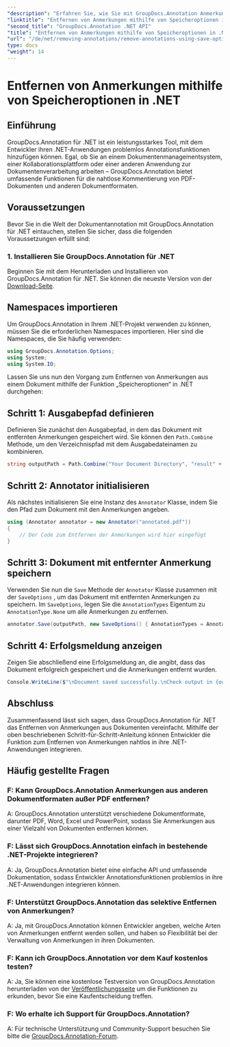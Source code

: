 ```yaml
---
"description": "Erfahren Sie, wie Sie mit GroupDocs.Annotation Anmerkungen aus PDF- und anderen Dokumenten in .NET entfernen. Schritt-für-Schritt-Anleitung mit Codebeispielen."
"linktitle": "Entfernen von Anmerkungen mithilfe von Speicheroptionen in .NET"
"second_title": "GroupDocs.Annotation .NET API"
"title": "Entfernen von Anmerkungen mithilfe von Speicheroptionen in .NET"
"url": "/de/net/removing-annotations/remove-annotations-using-save-options/"
type: docs
"weight": 14
---
```


# Entfernen von Anmerkungen mithilfe von Speicheroptionen in .NET

## Einführung

GroupDocs.Annotation für .NET ist ein leistungsstarkes Tool, mit dem Entwickler ihren .NET-Anwendungen problemlos Annotationsfunktionen hinzufügen können. Egal, ob Sie an einem Dokumentenmanagementsystem, einer Kollaborationsplattform oder einer anderen Anwendung zur Dokumentenverarbeitung arbeiten – GroupDocs.Annotation bietet umfassende Funktionen für die nahtlose Kommentierung von PDF-Dokumenten und anderen Dokumentformaten.

## Voraussetzungen

Bevor Sie in die Welt der Dokumentannotation mit GroupDocs.Annotation für .NET eintauchen, stellen Sie sicher, dass die folgenden Voraussetzungen erfüllt sind:

### 1. Installieren Sie GroupDocs.Annotation für .NET

Beginnen Sie mit dem Herunterladen und Installieren von GroupDocs.Annotation für .NET. Sie können die neueste Version von der [Download-Seite](https://releases.groupdocs.com/annotation/net/).

## Namespaces importieren

Um GroupDocs.Annotation in Ihrem .NET-Projekt verwenden zu können, müssen Sie die erforderlichen Namespaces importieren. Hier sind die Namespaces, die Sie häufig verwenden:

```csharp
using GroupDocs.Annotation.Options;
using System;
using System.IO;
```


Lassen Sie uns nun den Vorgang zum Entfernen von Anmerkungen aus einem Dokument mithilfe der Funktion „Speicheroptionen“ in .NET durchgehen:

## Schritt 1: Ausgabepfad definieren

Definieren Sie zunächst den Ausgabepfad, in dem das Dokument mit entfernten Anmerkungen gespeichert wird. Sie können den `Path.Combine` Methode, um den Verzeichnispfad mit dem Ausgabedateinamen zu kombinieren.

```csharp
string outputPath = Path.Combine("Your Document Directory", "result" + Path.GetExtension("input.pdf"));
```

## Schritt 2: Annotator initialisieren

Als nächstes initialisieren Sie eine Instanz des `Annotator` Klasse, indem Sie den Pfad zum Dokument mit den Anmerkungen angeben.

```csharp
using (Annotator annotator = new Annotator("annotated.pdf"))
{
    // Der Code zum Entfernen der Anmerkungen wird hier eingefügt
}
```

## Schritt 3: Dokument mit entfernter Anmerkung speichern

Verwenden Sie nun die `Save` Methode der `Annotator` Klasse zusammen mit der `SaveOptions` , um das Dokument mit entfernten Anmerkungen zu speichern. Im `SaveOptions`, legen Sie die `AnnotationTypes` Eigentum zu `AnnotationType.None` um alle Anmerkungen zu entfernen.

```csharp
annotator.Save(outputPath, new SaveOptions() { AnnotationTypes = AnnotationType.None });
```

## Schritt 4: Erfolgsmeldung anzeigen

Zeigen Sie abschließend eine Erfolgsmeldung an, die angibt, dass das Dokument erfolgreich gespeichert und die Anmerkungen entfernt wurden.

```csharp
Console.WriteLine($"\nDocument saved successfully.\nCheck output in {outputPath}.");
```

## Abschluss

Zusammenfassend lässt sich sagen, dass GroupDocs.Annotation für .NET das Entfernen von Anmerkungen aus Dokumenten vereinfacht. Mithilfe der oben beschriebenen Schritt-für-Schritt-Anleitung können Entwickler die Funktion zum Entfernen von Anmerkungen nahtlos in ihre .NET-Anwendungen integrieren.

## Häufig gestellte Fragen

### F: Kann GroupDocs.Annotation Anmerkungen aus anderen Dokumentformaten außer PDF entfernen?

A: GroupDocs.Annotation unterstützt verschiedene Dokumentformate, darunter PDF, Word, Excel und PowerPoint, sodass Sie Anmerkungen aus einer Vielzahl von Dokumenten entfernen können.

### F: Lässt sich GroupDocs.Annotation einfach in bestehende .NET-Projekte integrieren?

A: Ja, GroupDocs.Annotation bietet eine einfache API und umfassende Dokumentation, sodass Entwickler Annotationsfunktionen problemlos in ihre .NET-Anwendungen integrieren können.

### F: Unterstützt GroupDocs.Annotation das selektive Entfernen von Anmerkungen?

A: Ja, mit GroupDocs.Annotation können Entwickler angeben, welche Arten von Anmerkungen entfernt werden sollen, und haben so Flexibilität bei der Verwaltung von Anmerkungen in ihren Dokumenten.

### F: Kann ich GroupDocs.Annotation vor dem Kauf kostenlos testen?

A: Ja, Sie können eine kostenlose Testversion von GroupDocs.Annotation herunterladen von der [Veröffentlichungsseite](https://releases.groupdocs.com/) um die Funktionen zu erkunden, bevor Sie eine Kaufentscheidung treffen.

### F: Wo erhalte ich Support für GroupDocs.Annotation?

A: Für technische Unterstützung und Community-Support besuchen Sie bitte die [GroupDocs.Annotation-Forum](https://forum.groupdocs.com/c/annotation/10).